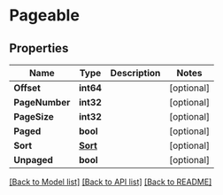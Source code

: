 # Pageable

## Properties

Name | Type | Description | Notes
------------ | ------------- | ------------- | -------------
**Offset** | **int64** |  | [optional] 
**PageNumber** | **int32** |  | [optional] 
**PageSize** | **int32** |  | [optional] 
**Paged** | **bool** |  | [optional] 
**Sort** | [**Sort**](Sort) |  | [optional] 
**Unpaged** | **bool** |  | [optional] 

[[Back to Model list]](../README#documentation-for-models) [[Back to API list]](../README#documentation-for-api-endpoints) [[Back to README]](../README)


